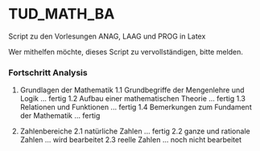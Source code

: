 # TUD_MATH_BA
Script zu den Vorlesungen ANAG, LAAG und PROG in Latex

Wer mithelfen möchte, dieses Script zu vervollständigen, bitte melden.

### Fortschritt Analysis
1. Grundlagen der Mathematik
1.1 Grundbegriffe der Mengenlehre und Logik ... fertig
1.2 Aufbau einer mathematischen Theorie ... fertig
1.3 Relationen und Funktionen ... fertig
1.4 Bemerkungen zum Fundament der Mathematik ... fertig

2. Zahlenbereiche
2.1 natürliche Zahlen ... fertig
2.2 ganze und rationale Zahlen ... wird bearbeitet
2.3 reelle Zahlen ... noch nicht bearbeitet
